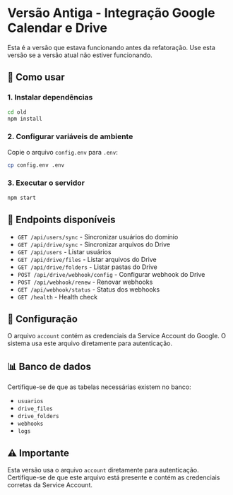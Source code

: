 # Versão Antiga - Integração Google Calendar e Drive

Esta é a versão que estava funcionando antes da refatoração. Use esta versão se a versão atual não estiver funcionando.

## 🚀 Como usar

### 1. Instalar dependências
```bash
cd old
npm install
```

### 2. Configurar variáveis de ambiente
Copie o arquivo `config.env` para `.env`:
```bash
cp config.env .env
```

### 3. Executar o servidor
```bash
npm start
```

## 📡 Endpoints disponíveis

- `GET /api/users/sync` - Sincronizar usuários do domínio
- `GET /api/drive/sync` - Sincronizar arquivos do Drive
- `GET /api/users` - Listar usuários
- `GET /api/drive/files` - Listar arquivos do Drive
- `GET /api/drive/folders` - Listar pastas do Drive
- `POST /api/drive/webhook/config` - Configurar webhook do Drive
- `POST /api/webhook/renew` - Renovar webhooks
- `GET /api/webhook/status` - Status dos webhooks
- `GET /health` - Health check

## 🔧 Configuração

O arquivo `account` contém as credenciais da Service Account do Google. O sistema usa este arquivo diretamente para autenticação.

## 📊 Banco de dados

Certifique-se de que as tabelas necessárias existem no banco:
- `usuarios`
- `drive_files`
- `drive_folders`
- `webhooks`
- `logs`

## ⚠️ Importante

Esta versão usa o arquivo `account` diretamente para autenticação. Certifique-se de que este arquivo está presente e contém as credenciais corretas da Service Account. 